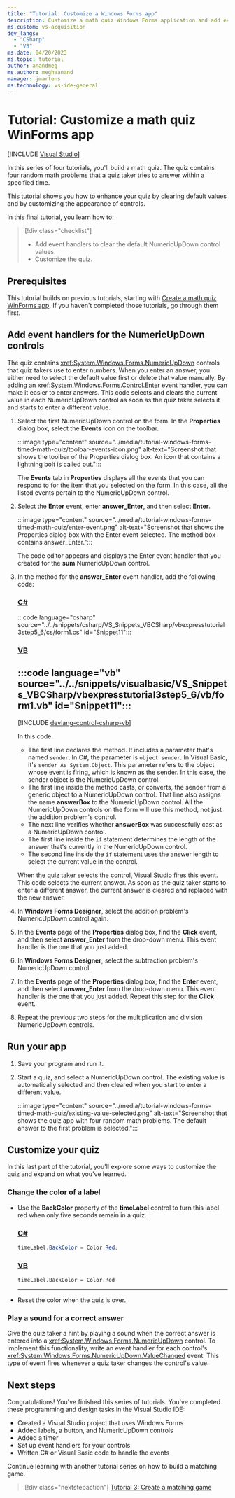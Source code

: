 ```yaml
---
title: "Tutorial: Customize a Windows Forms app"
description: Customize a math quiz Windows Forms application and add event handlers to clear answer values in the Visual Studio integrated development environment (IDE).
ms.custom: vs-acquisition
dev_langs:
  - "CSharp"
  - "VB"
ms.date: 04/20/2023
ms.topic: tutorial
author: anandmeg
ms.author: meghaanand
manager: jmartens
ms.technology: vs-ide-general
---
```

# Tutorial: Customize a math quiz WinForms app

 [!INCLUDE [Visual Studio](~/includes/applies-to-version/vs-windows-only.md)]

In this series of four tutorials, you'll build a math quiz. The quiz contains four random math problems that a quiz taker tries to answer within a specified time.

This tutorial shows you how to enhance your quiz by clearing default values and by customizing the appearance of controls.

In this final tutorial, you learn how to:

> [!div class="checklist"]
> - Add event handlers to clear the default NumericUpDown control values.
> - Customize the quiz.

## Prerequisites

This tutorial builds on previous tutorials, starting with [Create a math quiz WinForms app](tutorial-windows-forms-math-quiz-create-project-add-controls.md). If you haven't completed those tutorials, go through them first.

## Add event handlers for the NumericUpDown controls

The quiz contains <xref:System.Windows.Forms.NumericUpDown> controls that quiz takers use to enter numbers. When you enter an answer, you either need to select the default value first or delete that value manually. By adding an <xref:System.Windows.Forms.Control.Enter> event handler, you can make it easier to enter answers. This code selects and clears the current value in each NumericUpDown control as soon as the quiz taker selects it and starts to enter a different value.

1. Select the first NumericUpDown control on the form. In the **Properties** dialog box, select the **Events** icon on the toolbar.

   :::image type="content" source="../media/tutorial-windows-forms-timed-math-quiz/toolbar-events-icon.png" alt-text="Screenshot that shows the toolbar of the Properties dialog box. An icon that contains a lightning bolt is called out.":::

   The **Events** tab in **Properties** displays all the events that you can respond to for the item that you selected on the form. In this case, all the listed events pertain to the NumericUpDown control.

1. Select the **Enter** event, enter **answer_Enter**, and then select **Enter**.

   :::image type="content" source="../media/tutorial-windows-forms-timed-math-quiz/enter-event.png" alt-text="Screenshot that shows the Properties dialog box with the Enter event selected. The method box contains answer_Enter.":::

   The code editor appears and displays the Enter event handler that you created for the **sum** NumericUpDown control.

1. In the method for the **answer_Enter** event handler, add the following code:

   ### [C#](#tab/csharp)
   :::code language="csharp" source="../../snippets/csharp/VS_Snippets_VBCSharp/vbexpresstutorial3step5_6/cs/form1.cs" id="Snippet11":::

   ### [VB](#tab/vb)
   :::code language="vb" source="../../snippets/visualbasic/VS_Snippets_VBCSharp/vbexpresstutorial3step5_6/vb/form1.vb" id="Snippet11":::
   ---

   [!INCLUDE [devlang-control-csharp-vb](../includes/devlang-control-csharp-vb.md)]

   In this code:

   - The first line declares the method. It includes a parameter that's named `sender`. In C#, the parameter is `object sender`. In Visual Basic, it's `sender As System.Object`. This parameter refers to the object whose event is firing, which is known as the sender. In this case, the sender object is the NumericUpDown control. 
   - The first line inside the method casts, or converts, the sender from a generic object to a NumericUpDown control. That line also assigns the name **answerBox** to the NumericUpDown control. All the NumericUpDown controls on the form will use this method, not just the addition problem's control.
   - The next line verifies whether **answerBox** was successfully cast as a NumericUpDown control.
   - The first line inside the `if` statement determines the length of the answer that's currently in the NumericUpDown control.
   - The second line inside the `if` statement uses the answer length to select the current value in the control.

   When the quiz taker selects the control, Visual Studio fires this event. This code selects the current answer. As soon as the quiz taker starts to enter a different answer, the current answer is cleared and replaced with the new answer.

1. In **Windows Forms Designer**, select the addition problem's NumericUpDown control again.

1. In the **Events** page of the **Properties** dialog box, find the **Click** event, and then select **answer_Enter** from the drop-down menu. This event handler is the one that you just added.

1. In **Windows Forms Designer**, select the subtraction problem's NumericUpDown control.

1. In the **Events** page of the **Properties** dialog box, find the **Enter** event, and then select **answer_Enter** from the drop-down menu. This event handler is the one that you just added. Repeat this step for the **Click** event.

1. Repeat the previous two steps for the multiplication and division NumericUpDown controls.

## Run your app

1. Save your program and run it.

1. Start a quiz, and select a NumericUpDown control. The existing value is automatically selected and then cleared when you start to enter a different value.

   :::image type="content" source="../media/tutorial-windows-forms-timed-math-quiz/existing-value-selected.png" alt-text="Screenshot that shows the quiz app with four random math problems. The default answer to the first problem is selected.":::

## Customize your quiz

In this last part of the tutorial, you'll explore some ways to customize the quiz and expand on what you've learned.

### Change the color of a label

- Use the **BackColor** property of the **timeLabel** control to turn this label red when only five seconds remain in a quiz.

  ### [C#](#tab/csharp)
  ```csharp
  timeLabel.BackColor = Color.Red;
  ```

  ### [VB](#tab/vb)
  ```vb
  timeLabel.BackColor = Color.Red
  ```
  ---

- Reset the color when the quiz is over.

### Play a sound for a correct answer

Give the quiz taker a hint by playing a sound when the correct answer is entered into a <xref:System.Windows.Forms.NumericUpDown> control. To implement this functionality, write an event handler for each control's <xref:System.Windows.Forms.NumericUpDown.ValueChanged> event. This type of event fires whenever a quiz taker changes the control's value.

## Next steps

Congratulations! You've finished this series of tutorials. You've completed these programming and design tasks in the Visual Studio IDE:

- Created a Visual Studio project that uses Windows Forms
- Added labels, a button, and NumericUpDown controls
- Added a timer
- Set up event handlers for your controls
- Written C# or Visual Basic code to handle the events

Continue learning with another tutorial series on how to build a matching game.
> [!div class="nextstepaction"]
> [Tutorial 3: Create a matching game](tutorial-windows-forms-create-match-game.md)